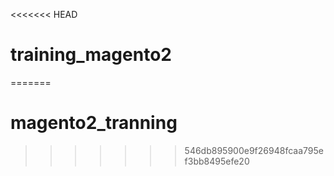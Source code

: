 <<<<<<< HEAD
# training_magento2
=======
# magento2_tranning
>>>>>>> 546db895900e9f26948fcaa795ef3bb8495efe20
